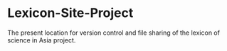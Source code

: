 # Lexicon-Site-Project
The present location for version control and file sharing of the lexicon of science in Asia project.
